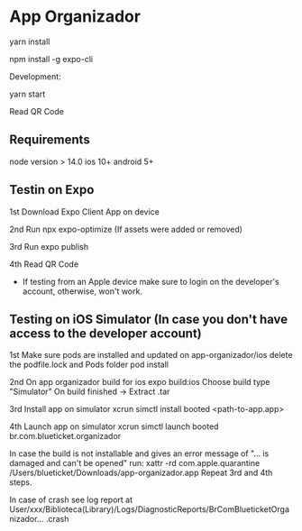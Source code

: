 # App Organizador

yarn install

npm install -g expo-cli

Development:

yarn start

Read QR Code

## Requirements

node version > 14.0
ios 10+
android 5+

## Testin on Expo

1st Download Expo Client App on device

2nd Run npx expo-optimize (If assets were added or removed)

3rd Run expo publish

4th Read QR Code

- If testing from an Apple device make sure to login on the developer's account, otherwise, won't work.

## Testing on iOS Simulator (In case you don't have access to the developer account)

1st Make sure pods are installed and updated on app-organizador/ios
delete the podfile.lock and Pods folder
pod install

2nd On app organizador build for ios
expo build:ios
Choose build type "Simulator"
On build finished -> Extract .tar

3rd Install app on simulator
xcrun simctl install booted <path-to-app.app>

4th Launch app on simulator
xcrun simctl launch booted br.com.blueticket.organizador

In case the build is not installable and gives an error message of "... is damaged and can't be opened" run: xattr -rd com.apple.quarantine /Users/blueticket/Downloads/app-organizador.app
Repeat 3rd and 4th steps.

In case of crash see log report at User/xxx/Biblioteca(Library)/Logs/DiagnosticReports/BrComBlueticketOrganizador... .crash
